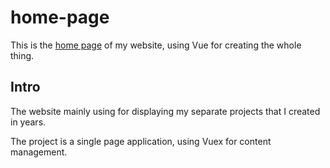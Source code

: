 # home-page

This is the [home page](https://wallygood.net) of my website, using Vue for creating the whole thing.

## Intro

The website mainly using for displaying my separate projects that I created in years.

The project is a single page application, using Vuex for content management.
